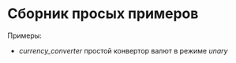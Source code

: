 # Сборник просых примеров
Примеры:
 - *currency_converter* простой конвертор валют в режиме *unary*
